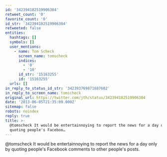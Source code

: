 ```yaml
---
id: '342394182519906304'
retweet_count: '0'
favorite_count: '0'
id_str: '342394182519906304'
retweeted: false
entities:
  hashtags: []
  symbols: []
  user_mentions:
    - name: Tom Scheck
      screen_name: tomscheck
      indices:
        - '0'
        - '10'
      id_str: '15163255'
      id: '15163255'
  urls: []
in_reply_to_status_id_str: '342393769871687682'
in_reply_to_screen_name: tomscheck
original_url: https://twitter.com/jth/status/342394182519906304
date: '2013-06-05T21:35:09.000Z'
sitemap: false
robots: noindex
reply: true
title: >-
  @tomscheck It would be entertainnoying to report the news for a day only by
  quoting people's Faceboo…
---
```


@tomscheck It would be entertainnoying to report the news for a day only by quoting people's Facebook comments to other people's posts.